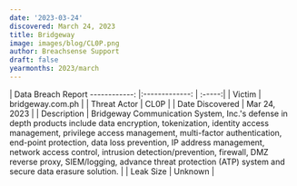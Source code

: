 ```yaml
---
date: '2023-03-24'
discovered: March 24, 2023
title: Bridgeway
image: images/blog/CL0P.png
author: Breachsense Support
draft: false
yearmonths: 2023/march
---
```



| Data Breach Report
------------:     |:-------------:    | :-----:|
| Victim      |  bridgeway.com.ph     | 
| Threat Actor      | CL0P      | 
| Date Discovered      | Mar 24, 2023      | 
| Description      | Bridgeway Communication System, Inc.'s defense in depth products include data encryption, tokenization, identity access management, privilege access management, multi-factor authentication, end-point protection, data loss prevention, IP address management, network access control, intrusion detection/prevention, firewall, DMZ reverse proxy, SIEM/logging, advance threat protection (ATP) system and secure data erasure solution.      | 
| Leak Size      | Unknown      | 

